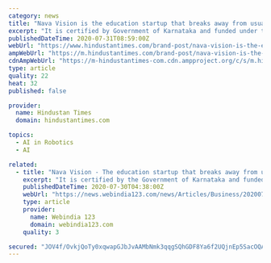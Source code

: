 ```yaml
---
category: news
title: "Nava Vision is the education startup that breaks away from usual education"
excerpt: "It is certified by Government of Karnataka and funded under the start-up scheme of the Government of India ... Science Club, E & E Club, Robotics, Artificial Intelligence, Unplug Coding and Coding Using Python Language. Cyber Literacy was one of the ..."
publishedDateTime: 2020-07-31T08:59:00Z
webUrl: "https://www.hindustantimes.com/brand-post/nava-vision-is-the-education-startup-that-breaks-away-from-usual-education/story-amubRxns0UR78n0ht0plbO.html"
ampWebUrl: "https://m.hindustantimes.com/brand-post/nava-vision-is-the-education-startup-that-breaks-away-from-usual-education/story-amubRxns0UR78n0ht0plbO_amp.html"
cdnAmpWebUrl: "https://m-hindustantimes-com.cdn.ampproject.org/c/s/m.hindustantimes.com/brand-post/nava-vision-is-the-education-startup-that-breaks-away-from-usual-education/story-amubRxns0UR78n0ht0plbO_amp.html"
type: article
quality: 22
heat: 32
published: false

provider:
  name: Hindustan Times
  domain: hindustantimes.com

topics:
  - AI in Robotics
  - AI

related:
  - title: "Nava Vision - The education startup that breaks away from usual education"
    excerpt: "It is certified by the Government of Karnataka and funded under the start-up scheme of the Government ... E & E Club, Robotics, Artificial Intelligence, Unplug Coding and Coding Using Python ..."
    publishedDateTime: 2020-07-30T04:38:00Z
    webUrl: "https://news.webindia123.com/news/Articles/Business/20200730/3600989.html"
    type: article
    provider:
      name: Webindia 123
      domain: webindia123.com
    quality: 3

secured: "JOV4f/OvkjQoTy0xqwapGJbJvAAMbNmk3qqgSQhGDF8Ya6f2UQjnEp5SacOQAtzjS6ZXdhjuzM3zptiYTPzOBPjP6E+eTY9yA9t4nU4SIW3aJgf5HU/L1ZrPNIosnbBxrpbE6u7h1D9RCHXk3YCTMaKAJLpP9eb4nOLPo1nOZsX93TFwM5tWM4fx70Q4yNN/wSwUgU5LJdBQ9rFHP6Cr2liVqoQVD/EmnKeAL7dmTgNXMkdYA4WEvDDqxIrjUn9MBxbGU7zQMdC0Uu3r7Yd0bxQTGohM/laU/f4V9RFykc7qLbXJdulaVdCvjjtevRLWDMWJTA9c2S/KaJZxNSU+qg==;kJAY1vvdP5hhkuz3GFfAeQ=="
---
```


